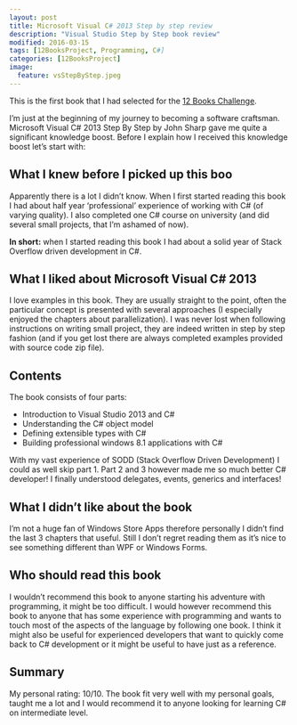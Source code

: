 ```yaml
---
layout: post
title: Microsoft Visual C# 2013 Step by step review
description: "Visual Studio Step by Step book review"
modified: 2016-03-15
tags: [12BooksProject, Programming, C#]
categories: [12BooksProject]
image:
  feature: vsStepByStep.jpeg
---
```


This is the first book that I had selected for the [12 Books Challenge](/12BooksProject/12-books-Project).

I’m just at the beginning of my journey to becoming a software craftsman. Microsoft Visual C# 2013 Step By Step by John Sharp gave me quite a significant knowledge boost. Before I explain how I received this knowledge boost let’s start with:

## What I knew before I picked up this boo
Apparently there is a lot I didn’t know. When I first started reading this book I had about half year ‘professional’ experience of working with C# (of varying quality). I also completed one C# course on university (and did several small projects, that I’m ashamed of now).

**In short:** when I started reading this book I had about a solid year of Stack Overflow driven development in C#.


## What I liked about Microsoft Visual C# 2013
I love examples in this book. They are usually straight to the point, often the particular concept is presented with several approaches (I especially enjoyed the chapters about parallelization). I was never lost when following instructions on writing small project, they are indeed written in step by step fashion (and if you get lost there are always completed examples provided with source code zip file).


## Contents
The book consists of four parts:
* Introduction to Visual Studio 2013 and C#
* Understanding the C# object model
* Defining extensible types with C#
* Building professional windows 8.1 applications with C#

With my vast experience of SODD (Stack Overflow Driven Development) I could as well skip part 1. Part 2 and 3 however made me so much better C# developer! I finally understood delegates, events, generics and interfaces!


## What I didn’t like about the book
I’m not a huge fan of Windows Store Apps therefore personally I didn’t find the last 3 chapters that useful. Still I don’t regret reading them as it’s nice to see something different than WPF or Windows Forms.


## Who should read this book
I wouldn’t recommend this book to anyone starting his adventure with programming, it might be too difficult. I would however recommend this book to anyone that has some experience with programming and wants to touch
most of the aspects of the language by following one book. I think it might also be useful for experienced developers that want to quickly come back to C# development or it might be useful to have just as a reference.


## Summary
My personal rating: 10/10. The book fit very well with my personal goals, taught me a lot and I would recommend it to anyone looking for learning C# on intermediate level.
